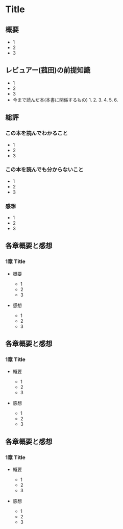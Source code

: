 # Title

## 概要

* 1
* 2
* 3

## レビュアー(菰田)の前提知識

* 1
* 2
* 3
* 今まで読んだ本(本書に関係するもの)
  1. 
  2. 
  3. 
  4. 
  5. 
  6. 

## 総評

### この本を読んでわかること

* 1
* 2
* 3

### この本を読んでも分からないこと

* 1
* 2
* 3

### 感想

* 1
* 2
* 3

## 各章概要と感想

### 1章 Title

* 概要
  * 1
  * 2
  * 3

* 感想
  * 1
  * 2
  * 3

## 各章概要と感想

### 1章 Title

* 概要
  * 1
  * 2
  * 3

* 感想
  * 1
  * 2
  * 3

## 各章概要と感想

### 1章 Title

* 概要
  * 1
  * 2
  * 3

* 感想
  * 1
  * 2
  * 3

